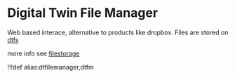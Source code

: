 # Digital Twin File Manager

Web based interace, alternative to products like dropbox.
Files are stored on [dtfs](dtfs)

more info see [filestorage](twin:filestorage)

!!!def alias:dtfilemanager,dtfm
